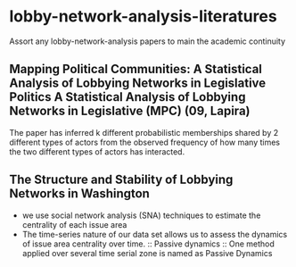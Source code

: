 # lobby-network-analysis-literatures
Assort any lobby-network-analysis papers to main the academic continuity


## Mapping Political Communities: A Statistical Analysis of Lobbying Networks in Legislative Politics A Statistical Analysis of Lobbying Networks in Legislative (MPC) (09, Lapira)

The paper has inferred k different probabilistic memberships shared by 2 different types of actors from the observed frequency of how many times the two different types of actors has interacted.

## The Structure and Stability of Lobbying Networks in Washington 
- we use social network analysis (SNA) techniques to estimate the centrality of each issue area
- The time-series nature of our data set allows us to assess the dynamics of issue area centrality over time.
:: Passive dynamics :: One method applied over several time serial zone is named as Passive Dynamics

